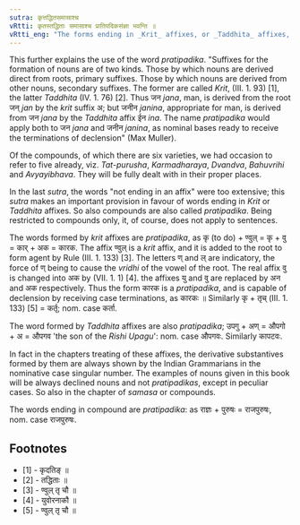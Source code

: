 ```yaml
---
sutra: कृत्तद्धितसमासाश्च
vRtti: कृतस्तद्धिताः समासाश्च प्रातिपदिकसंज्ञा भवन्ति ॥
vRtti_eng: "The forms ending in _Krit_ affixes, or _Taddhita_ affixes, or compound are also called _Pratipadika_."
---
```

This further explains the use of the word _pratipadika_. "Suffixes for the formation of nouns are of two kinds. Those by which nouns are derived direct from roots, primary suffixes. Those by which nouns are derived from other nouns, secondary suffixes. The former are called _Krit_, (III. 1. 93) \[1\], the latter _Taddhita_ (IV. 1. 76) \[2\]. Thus जन _jana_, man, is derived from the root जन् _jan_ by the _krit_ suffix अ; but जनीन _janina_, appropriate for man, is derived from जन _jana_ by the _Taddhita_ affix ईन _ina_. The name _pratipadika_ would apply both to जन _jana_ and जनीन _janina_, as nominal bases ready to receive the terminations of declension" (Max Muller).

Of the compounds, of which there are six varieties, we had occasion to refer to five already, viz. _Tat_-_purusha_, _Karmadharaya_, _Dvandva_, _Bahuvrihi_ and _Avyayibhava_. They will be fully dealt with in their proper places.
 
In the last _sutra_, the words "not ending in an affix" were too extensive; this _sutra_ makes an important provision in favour of words ending in _Krit_ or _Taddhita_ affixes. So also compounds are also called _pratipadika_. Being restricted to compounds only, it, of course, does not apply to sentences.

The words formed by _krit_ affixes are _pratipadika_, as कृ (to do) + ण्वुल् = कृ + वु = कार् + अक = कारक. The affix ण्वुल् is a _krit_ affix, and it is added to the root to form agent by Rule (III. 1. 133) \[3\]. The letters ण् and ल् are indicatory, the force of ण् being to cause the _vridhi_ of the vowel of the root. The real affix वु is changed into अक by (VII. 1. 1) \[4\]. the affixes यु and वु are replaced by अन and अक respectively. Thus the form कारक is a _pratipadika_, and is capable of declension by receiving case terminations, as कारकः ॥ Similarly कृ + तृच् (III. 1. 133) \[5\] = कर्तृ; nom. case कर्ता.

The word formed by _Taddhita_ affixes are also _pratipadika_; उपगु + अण् = औपगो + अ = औपगव 'the son of the _Rishi_ _Upagu_': nom. case औपगवः. Similarly कापटवः.

In fact in the chapters treating of these affixes, the derivative substantives formed by them are always shown by the Indian Grammarians in the nominative case singular number. The examples of nouns given in this book will be always declined nouns and not _pratipadikas_, except in peculiar cases. So also in the chapter of _samasa_ or compounds.

The words ending in compound are _pratipadika_: as राज्ञः + पुरुषः = राजपुरुषः, nom. case राजपुरुषः.

## Footnotes
- [1] - कृदतिङ् ॥
- [2] - तद्धिताः ॥
- [3] - ण्वुल् तृ चौ ॥
- [4] - युवोरनाकौ ॥
- [5] - ण्वुल् तृ चौ ॥
